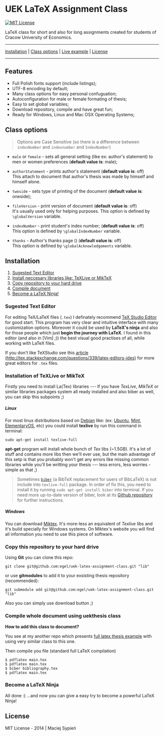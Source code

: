 # UEK LaTeX Assignment Class
[![MIT License](http://img.shields.io/badge/license-MIT-yellowgreen.svg)](https://github.com/egel/uek-latex-thesis-class/blob/master/LICENSE)

LaTeX class for short and also for long assignments  created for students of Cracow University of Economics.

* * *
[Installation](#installation) | [Class options](#class-options) | [Live example](https://www.sharelatex.com/project/548b548ddbb91e9c7f2351d6) | [License](#license)
* * *

## Features

  - Full Polish fonts support (include listings);
  - UTF-8 encoding by default;
  - Many class options for easy personal confuguation;
  - Autoconfiguration for male or female formating of thesis;
  - Easy to set global variables;
  - Download repository, compile and have great fun;
  - Ready for Windows, Linux and Mac OSX Operating Systems;


## Class options

> Options are Case Sensitive (so there is a difference between `indexNumber` and `indexnumber` and `IndexNumber`)

  - `male` or `female` - sets all general setting (like ex: author's statement) to men or women preferences (**default value is**: male);

  - `authorStatement` - prints author's statement (**default value is**: off) <br/>This attach to document that author's thesis was made by himself and himself alone.

  - `twoside` - sets type of printing of the document (**default value is**: oneside);

  - `fileVersion` - print version of document (**default value is**: off) <br/>It's usually used only for helping purposes. This option is defined by `\globalVersion` variable.

  - `indexNumber` - print student's index number; (**default value is**: off) <br/>This option is defined by `\globalIndexNumber` variable.

  - `thanks` - Author's thanks page () (**default value is**: off) <br/>This option is defined by `\globalAcknowledgements` variable.

## Installation

1. [Sugested Text Editor](#sugested-text-editor)
2. [Install neccesary libraries like: TeXLive or MikTeX](#installation-of-texlive-or-miktex)
3. [Copy repository to your hard drive](#copy-this-repository-to-your-hard-drive)
4. [Compile document](#compile-whole-document-using-uekthesis-class)
5. [Become a LaTeX Ninja!](#become-a-latex-ninja)


### Sugested Text Editor
For editing TeX/LaTeX files (`.tex`) I definately recommend [TeX Studio Editor](http://texstudio.sourceforge.net/) for good start.
This program has very clear and intuitive interface with many customization options. Moreover it could be used by **LaTeX's ninja** and also for those people which just **begin the journey with LaTeX**.
I found in this editor (and also in [Vim] ;)) the best visual good practises of all, while working with LaTeX files.

If you don't like TeXStudio see this [article (http://tex.stackexchange.com/questions/339/latex-editors-ides)](http://tex.stackexchange.com/questions/339/latex-editors-ides) for more great editors for `.tex` files.


### Installation of TeXLive or MikTeX
Firstly you need to install La(Tex) libraries --- If you have *TexLive*, *MikTeX* or similar libraries packages system all ready installed and also biber as well, you can skip this subpoints ;)


##### Linux
For most linux distributions based on [Debian](https://www.debian.org/) like: (ex: [Ubuntu](http://www.ubuntu.com/), [Mint](http://www.linuxmint.com/), [ElementaryOS](http://elementaryos.org/), etc) you could install **texlive** by run this command in terminal:

    sudo apt-get install texlive-full

**apt-get** program will install whole bunch of *Tex* libs (~1.5GB). It's a lot of stuff and contains more libs then we'll ever use, but the main advantage of this setp is that you probably won't get any errors like missing common libraries while you'll be writting your thesis --- less errors, less worries - simple as that ;)

> Sometimes [`biber`](http://biblatex-biber.sourceforge.net/) (a BibTeX replacement for users of BibLaTeX) is not include into `texlive-full` package. In order of fix this, you need to install it by running `sudo apt-get install biber` into terminal. If you need more up-to-date version of biber, look at its [Github repository](https://github.com/plk/biber) for further instructions.

##### Windows
You can download [Miktex](http://miktex.org/). It's more-less an equivalent of *Texlive* libs and it's build specially for Windows systems. On Miktex's website you will find all information you need to use this piece of software.

### Copy this repository to your hard drive

Using **Git** you can clone this repo:

    git clone git@github.com:egel/uek-latex-assignment-class.git "lib"

or use **gitmodules** to add it to your exsisting thesis repository (recommended):

    git submodule add git@github.com:egel/uek-latex-assignment-class.git "lib"

Also you can simply use download button ;)

### Compile whole document using uekthesis class

**How to add this class to document?**

You see at my another repo which presents [full latex thesis example](https://github.com/egel/latex-thesis-example) with using very similar class to this one.

Then compile you file (standard full LaTeX compilation)

    $ pdflatex main.tex
    $ pdflatex main.tex
    $ biber bibliography.tex
    $ pdflatex main.tex

### Become a LaTeX Ninja
All done :)  ...and now you can give a easy try to become a powerful LaTeX Ninja!


## License
MIT License - 2014 | Maciej Sypień

